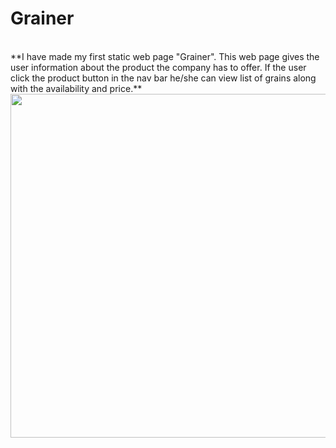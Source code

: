 # Grainer
<br>
**I have made my first static web page "Grainer". This web page gives the user information about the product the company has to offer. If the user click the product button in the nav bar he/she can view list of grains along with the availability and price.**

<img src="screenshot.png" height=550>
